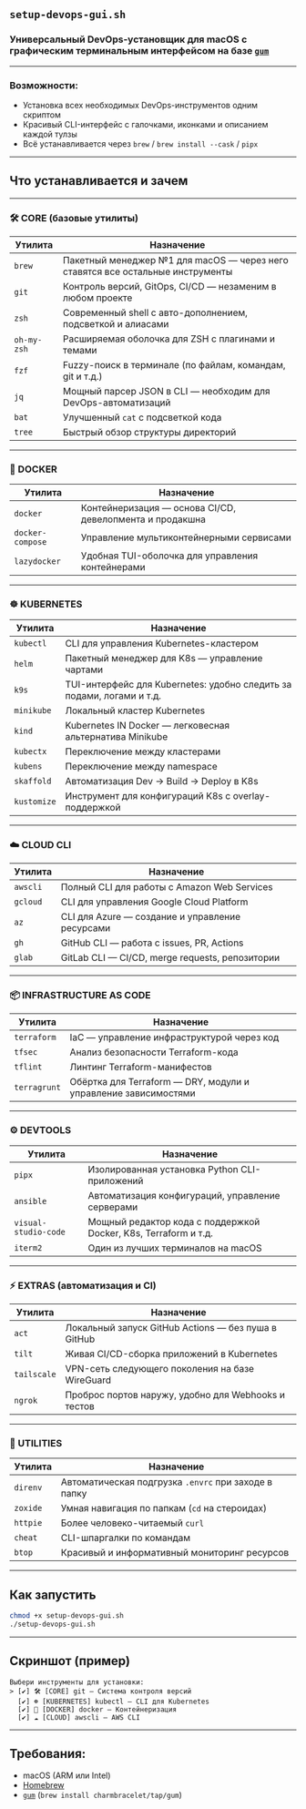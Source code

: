 ## `setup-devops-gui.sh`  
### Универсальный DevOps-установщик для macOS с графическим терминальным интерфейсом на базе [`gum`](https://github.com/charmbracelet/gum)

---

### **Возможности:**
- Установка всех необходимых DevOps-инструментов одним скриптом  
- Красивый CLI-интерфейс с галочками, иконками и описанием каждой тулзы  
- Всё устанавливается через `brew` / `brew install --cask` / `pipx`

---

## Что устанавливается и зачем

---

### 🛠️ CORE (базовые утилиты)

| Утилита        | Назначение |
|----------------|------------|
| `brew`         | Пакетный менеджер №1 для macOS — через него ставятся все остальные инструменты  
| `git`          | Контроль версий, GitOps, CI/CD — незаменим в любом проекте  
| `zsh`          | Современный shell с авто-дополнением, подсветкой и алиасами  
| `oh-my-zsh`    | Расширяемая оболочка для ZSH с плагинами и темами  
| `fzf`          | Fuzzy-поиск в терминале (по файлам, командам, git и т.д.)  
| `jq`           | Мощный парсер JSON в CLI — необходим для DevOps-автоматизаций  
| `bat`          | Улучшенный `cat` с подсветкой кода  
| `tree`         | Быстрый обзор структуры директорий  

---

### 🐳 DOCKER

| Утилита        | Назначение |
|----------------|------------|
| `docker`       | Контейнеризация — основа CI/CD, девелопмента и продакшна  
| `docker-compose` | Управление мультиконтейнерными сервисами  
| `lazydocker`   | Удобная TUI-оболочка для управления контейнерами  

---

### ☸️ KUBERNETES

| Утилита        | Назначение |
|----------------|------------|
| `kubectl`      | CLI для управления Kubernetes-кластером  
| `helm`         | Пакетный менеджер для K8s — управление чартами  
| `k9s`          | TUI-интерфейс для Kubernetes: удобно следить за подами, логами и т.д.  
| `minikube`     | Локальный кластер Kubernetes  
| `kind`         | Kubernetes IN Docker — легковесная альтернатива Minikube  
| `kubectx`      | Переключение между кластерами  
| `kubens`       | Переключение между namespace  
| `skaffold`     | Автоматизация Dev → Build → Deploy в K8s  
| `kustomize`    | Инструмент для конфигураций K8s с overlay-поддержкой  

---

### ☁️ CLOUD CLI

| Утилита        | Назначение |
|----------------|------------|
| `awscli`       | Полный CLI для работы с Amazon Web Services  
| `gcloud`       | CLI для управления Google Cloud Platform  
| `az`           | CLI для Azure — создание и управление ресурсами  
| `gh`           | GitHub CLI — работа с issues, PR, Actions  
| `glab`         | GitLab CLI — CI/CD, merge requests, репозитории  

---

### 📦 INFRASTRUCTURE AS CODE

| Утилита        | Назначение |
|----------------|------------|
| `terraform`    | IaC — управление инфраструктурой через код  
| `tfsec`        | Анализ безопасности Terraform-кода  
| `tflint`       | Линтинг Terraform-манифестов  
| `terragrunt`   | Обёртка для Terraform — DRY, модули и управление зависимостями  

---

### ⚙️ DEVTOOLS

| Утилита        | Назначение |
|----------------|------------|
| `pipx`         | Изолированная установка Python CLI-приложений  
| `ansible`      | Автоматизация конфигураций, управление серверами  
| `visual-studio-code` | Мощный редактор кода с поддержкой Docker, K8s, Terraform и т.д.  
| `iterm2`       | Один из лучших терминалов на macOS  

---

### ⚡ EXTRAS (автоматизация и CI)

| Утилита        | Назначение |
|----------------|------------|
| `act`          | Локальный запуск GitHub Actions — без пуша в GitHub  
| `tilt`         | Живая CI/CD-сборка приложений в Kubernetes  
| `tailscale`    | VPN-сеть следующего поколения на базе WireGuard  
| `ngrok`        | Проброс портов наружу, удобно для Webhooks и тестов  

---

### 🔧 UTILITIES

| Утилита        | Назначение |
|----------------|------------|
| `direnv`       | Автоматическая подгрузка `.envrc` при заходе в папку  
| `zoxide`       | Умная навигация по папкам (`cd` на стероидах)  
| `httpie`       | Более человеко-читаемый `curl`  
| `cheat`        | CLI-шпаргалки по командам  
| `btop`         | Красивый и информативный мониторинг ресурсов  

---

## Как запустить

```bash
chmod +x setup-devops-gui.sh
./setup-devops-gui.sh
```

---

## Скриншот (пример)
```
Выбери инструменты для установки:
> [✔] 🛠️ [CORE] git — Система контроля версий
  [✔] ☸️ [KUBERNETES] kubectl — CLI для Kubernetes
  [✔] 🐳 [DOCKER] docker — Контейнеризация
  [✔] ☁️ [CLOUD] awscli — AWS CLI
```

---

## Требования:
- macOS (ARM или Intel)
- [Homebrew](https://brew.sh)
- [`gum`](https://github.com/charmbracelet/gum) (`brew install charmbracelet/tap/gum`)
